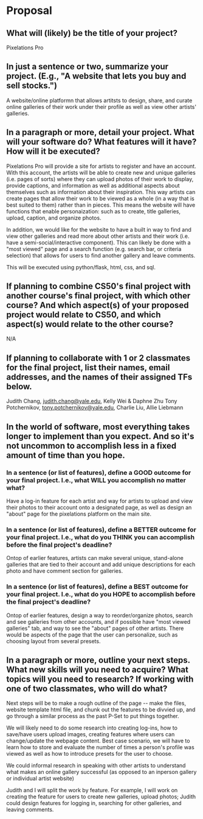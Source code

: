 # Proposal

## What will (likely) be the title of your project?

Pixelations Pro

## In just a sentence or two, summarize your project. (E.g., "A website that lets you buy and sell stocks.")

A website/online platformn that allows artitsts to design, share, and curate online galleries of their work under their profile as well as view other artists' galleries.

## In a paragraph or more, detail your project. What will your software do? What features will it have? How will it be executed?

Pixelations Pro will provide a site for artists to register and have an account. With this account, the artists will be able to create new and unique galleries (i.e. pages of sorts) where they can upload photos of their work to display, provide captions, and information as well as additional aspects about themselves such as information about their inspiration. This way artists can create pages that allow their work to be viewed as a whole (in a way that is best suited to them) rather than in pieces. This means the website will have functions that enable personaization: such as to create, title galleries, upload, caption, and organize photos.

In addition, we would like for the website to have a built in way to find and view other galleries and read more about other artists and their work (i.e. have a semi-social/interactive component). This can likely be done with a "most viewed" page and a search function (e.g. search bar, or criteria selection) that allows for users to find another gallery and leave comments.

This will be executed using python/flask, html, css, and sql.

## If planning to combine CS50's final project with another course's final project, with which other course? And which aspect(s) of your proposed project would relate to CS50, and which aspect(s) would relate to the other course?

N/A

## If planning to collaborate with 1 or 2 classmates for the final project, list their names, email addresses, and the names of their assigned TFs below.

Judith Chang, judith.chang@yale.edu, Kelly Wei & Daphne Zhu
Tony Potchernikov, tony.potchernikov@yale.edu, Charlie Liu, Allie Liebmann

## In the world of software, most everything takes longer to implement than you expect. And so it's not uncommon to accomplish less in a fixed amount of time than you hope.

### In a sentence (or list of features), define a GOOD outcome for your final project. I.e., what WILL you accomplish no matter what?

Have a log-in feature for each artist and way for artists to upload and view their photos to their account onto a designated page, as well as design an "about" page for the pixelations platform on the main site.

### In a sentence (or list of features), define a BETTER outcome for your final project. I.e., what do you THINK you can accomplish before the final project's deadline?

Ontop of earlier features, artists can make several unique, stand-alone galleries that are tied to their account and add unique descriptions for each photo and have comment section for galleries. 

### In a sentence (or list of features), define a BEST outcome for your final project. I.e., what do you HOPE to accomplish before the final project's deadline?

Ontop of earlier features, design a way to reorder/organize photos, search and see galleries from other accounts, and if possible have "most viewed galleries" tab, and way to see the "about" pages of other artists. There would be aspects of the page that the user can personalize, such as choosing layout from several presets.

## In a paragraph or more, outline your next steps. What new skills will you need to acquire? What topics will you need to research? If working with one of two classmates, who will do what?

Next steps will be to make a rough outline of the page -- make the files, website template html file, and chunk out the features to be divvied up, and go through a similar process as the past P-Set to put things together.

We will likely need to do some research into creating log-ins, how to save/have users upload images, creating features where users can change/update the webpage content. Best case scenario, we will have to learn how to store and evaluate the number of times a person's profile was viewed as well as how to introduce presets for the user to choose.

We could informal research in speaking with other artists to understand what makes an online gallery successful (as opposed to an inperson gallery or individual artist website)

Judith and I will split the work by feature. For example, I will work on creating the feature for users to create new galleries, upload photos; Judith could design features for logging in, searching for other galleries, and leaving comments.
